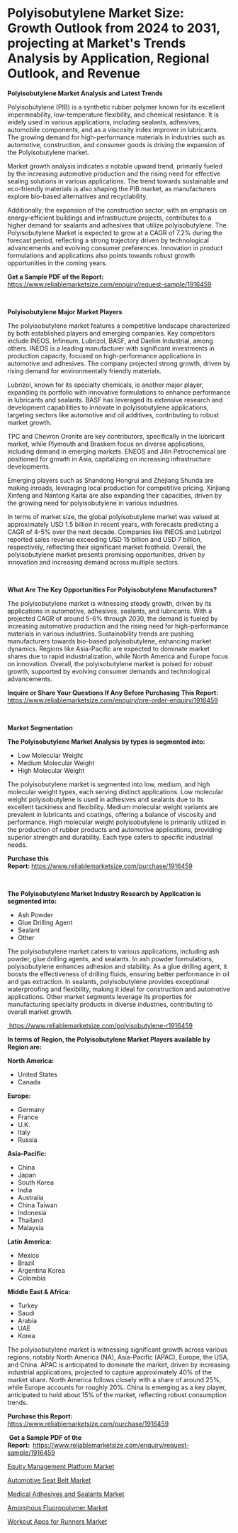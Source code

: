 <p><h1>Polyisobutylene Market Size: Growth Outlook from 2024 to 2031, projecting at Market's Trends Analysis by Application, Regional Outlook, and Revenue</h1></p><p><strong>Polyisobutylene Market Analysis and Latest Trends</strong></p>
<p><p>Polyisobutylene (PIB) is a synthetic rubber polymer known for its excellent impermeability, low-temperature flexibility, and chemical resistance. It is widely used in various applications, including sealants, adhesives, automobile components, and as a viscosity index improver in lubricants. The growing demand for high-performance materials in industries such as automotive, construction, and consumer goods is driving the expansion of the Polyisobutylene market.</p><p>Market growth analysis indicates a notable upward trend, primarily fueled by the increasing automotive production and the rising need for effective sealing solutions in various applications. The trend towards sustainable and eco-friendly materials is also shaping the PIB market, as manufacturers explore bio-based alternatives and recyclability.</p><p>Additionally, the expansion of the construction sector, with an emphasis on energy-efficient buildings and infrastructure projects, contributes to a higher demand for sealants and adhesives that utilize polyisobutylene. The Polyisobutylene Market is expected to grow at a CAGR of 7.2% during the forecast period, reflecting a strong trajectory driven by technological advancements and evolving consumer preferences. Innovation in product formulations and applications also points towards robust growth opportunities in the coming years.</p></p>
<p><strong>Get a Sample PDF of the Report:&nbsp;</strong> <a href="https://www.reliablemarketsize.com/enquiry/request-sample/1916459?utm_campaign=1133&utm_medium=2&utm_source=Github&utm_content=ia&utm_term=13112024&utm_id=polyisobutylene">https://www.reliablemarketsize.com/enquiry/request-sample/1916459</a></p>
<p>&nbsp;</p>
<p><strong>Polyisobutylene Major Market Players</strong></p>
<p><p>The polyisobutylene market features a competitive landscape characterized by both established players and emerging companies. Key competitors include INEOS, Infineum, Lubrizol, BASF, and Daelim Industrial, among others. INEOS is a leading manufacturer with significant investments in production capacity, focused on high-performance applications in automotive and adhesives. The company projected strong growth, driven by rising demand for environmentally friendly materials.</p><p>Lubrizol, known for its specialty chemicals, is another major player, expanding its portfolio with innovative formulations to enhance performance in lubricants and sealants. BASF has leveraged its extensive research and development capabilities to innovate in polyisobutylene applications, targeting sectors like automotive and oil additives, contributing to robust market growth.</p><p>TPC and Chevron Oronite are key contributors, specifically in the lubricant market, while Plymouth and Braskem focus on diverse applications, including demand in emerging markets. ENEOS and Jilin Petrochemical are positioned for growth in Asia, capitalizing on increasing infrastructure developments.</p><p>Emerging players such as Shandong Hongrui and Zhejiang Shunda are making inroads, leveraging local production for competitive pricing. Xinjiang Xinfeng and Nantong Kaitai are also expanding their capacities, driven by the growing need for polyisobutylene in various industries.</p><p>In terms of market size, the global polyisobutylene market was valued at approximately USD 1.5 billion in recent years, with forecasts predicting a CAGR of 4-5% over the next decade. Companies like INEOS and Lubrizol reported sales revenue exceeding USD 15 billion and USD 7 billion, respectively, reflecting their significant market foothold. Overall, the polyisobutylene market presents promising opportunities, driven by innovation and increasing demand across multiple sectors.</p></p>
<p>&nbsp;</p>
<p><strong>What Are The Key Opportunities For Polyisobutylene Manufacturers?</strong></p>
<p><p>The polyisobutylene market is witnessing steady growth, driven by its applications in automotive, adhesives, sealants, and lubricants. With a projected CAGR of around 5-6% through 2030, the demand is fueled by increasing automotive production and the rising need for high-performance materials in various industries. Sustainability trends are pushing manufacturers towards bio-based polyisobutylene, enhancing market dynamics. Regions like Asia-Pacific are expected to dominate market shares due to rapid industrialization, while North America and Europe focus on innovation. Overall, the polyisobutylene market is poised for robust growth, supported by evolving consumer demands and technological advancements.</p></p>
<p><strong>Inquire or Share Your Questions If Any Before Purchasing This Report:</strong> <a href="https://www.reliablemarketsize.com/enquiry/pre-order-enquiry/1916459?utm_campaign=1133&utm_medium=2&utm_source=Github&utm_content=ia&utm_term=13112024&utm_id=polyisobutylene">https://www.reliablemarketsize.com/enquiry/pre-order-enquiry/1916459</a></p>
<p>&nbsp;</p>
<p><strong>Market Segmentation</strong></p>
<p><strong>The Polyisobutylene Market Analysis by types is segmented into:</strong></p>
<p><ul><li>Low Molecular Weight</li><li>Medium Molecular Weight</li><li>High Molecular Weight</li></ul></p>
<p><p>The polyisobutylene market is segmented into low, medium, and high molecular weight types, each serving distinct applications. Low molecular weight polyisobutylene is used in adhesives and sealants due to its excellent tackiness and flexibility. Medium molecular weight variants are prevalent in lubricants and coatings, offering a balance of viscosity and performance. High molecular weight polyisobutylene is primarily utilized in the production of rubber products and automotive applications, providing superior strength and durability. Each type caters to specific industrial needs.</p></p>
<p><strong>Purchase this Report:&nbsp;</strong><a href="https://www.reliablemarketsize.com/purchase/1916459?utm_campaign=1133&utm_medium=2&utm_source=Github&utm_content=ia&utm_term=13112024&utm_id=polyisobutylene">https://www.reliablemarketsize.com/purchase/1916459</a></p>
<p>&nbsp;</p>
<p><strong>The Polyisobutylene Market Industry Research by Application is segmented into:</strong></p>
<p><ul><li>Ash Powder</li><li>Glue Drilling Agent</li><li>Sealant</li><li>Other</li></ul></p>
<p><p>The polyisobutylene market caters to various applications, including ash powder, glue drilling agents, and sealants. In ash powder formulations, polyisobutylene enhances adhesion and stability. As a glue drilling agent, it boosts the effectiveness of drilling fluids, ensuring better performance in oil and gas extraction. In sealants, polyisobutylene provides exceptional waterproofing and flexibility, making it ideal for construction and automotive applications. Other market segments leverage its properties for manufacturing specialty products in diverse industries, contributing to overall market growth.</p></p>
<p><a href="https://www.reliablemarketsize.com/polyisobutylene-r1916459?utm_campaign=1133&utm_medium=2&utm_source=Github&utm_content=ia&utm_term=13112024&utm_id=polyisobutylene">&nbsp;https://www.reliablemarketsize.com/polyisobutylene-r1916459</a></p>
<p><strong>In terms of Region, the Polyisobutylene Market Players available by Region are:</strong></p>
<p>
    <p> <strong> North America: </strong>
        <ul>
            <li>United States</li>
            <li>Canada</li>
        </ul>
        </p> 
    <p> <strong> Europe: </strong>
        <ul>
            <li>Germany</li>
            <li>France</li>
            <li>U.K.</li>
            <li>Italy</li>
            <li>Russia</li>
        </ul>
        </p> 
    <p> <strong> Asia-Pacific: </strong>
        <ul>
            <li>China</li>
            <li>Japan</li>
            <li>South Korea</li>
            <li>India</li>
            <li>Australia</li>
            <li>China Taiwan</li>
            <li>Indonesia</li>
            <li>Thailand</li>
            <li>Malaysia</li>
        </ul>
        </p> 
    <p> <strong> Latin America: </strong>
        <ul>
            <li>Mexico</li>
            <li>Brazil</li>
            <li>Argentina Korea</li>
            <li>Colombia</li>
        </ul>
        </p> 
    <p> <strong> Middle East & Africa: </strong>
        <ul>
            <li>Turkey</li>
            <li>Saudi</li>
            <li>Arabia</li>
            <li>UAE</li>
            <li>Korea</li>
        </ul>
    </p>
    </p>
<p><p>The polyisobutylene market is witnessing significant growth across various regions, notably North America (NA), Asia-Pacific (APAC), Europe, the USA, and China. APAC is anticipated to dominate the market, driven by increasing industrial applications, projected to capture approximately 40% of the market share. North America follows closely with a share of around 25%, while Europe accounts for roughly 20%. China is emerging as a key player, anticipated to hold about 15% of the market, reflecting robust consumption trends.</p></p>
<p><strong>Purchase this Report: </strong><a href="https://www.reliablemarketsize.com/purchase/1916459?utm_campaign=1133&utm_medium=2&utm_source=Github&utm_content=ia&utm_term=13112024&utm_id=polyisobutylene">https://www.reliablemarketsize.com/purchase/1916459</a></p>
<p>&nbsp;<strong>Get a Sample PDF of the Report:&nbsp;&nbsp;</strong><a href="https://www.reliablemarketsize.com/enquiry/request-sample/1916459?utm_campaign=1133&utm_medium=2&utm_source=Github&utm_content=ia&utm_term=13112024&utm_id=polyisobutylene">https://www.reliablemarketsize.com/enquiry/request-sample/1916459</a></p>
<p><strong></strong></p>
<p><p><a href="https://issuu.com/reportprime-2/docs/equity-management-platform-market-s_0ebdd10d34b3fc?utm_campaign=1133&utm_medium=2&utm_source=Github&utm_content=ia&utm_term=13112024&utm_id=polyisobutylene">Equity Management Platform Market</a></p><p><a href="https://www.linkedin.com/pulse/charting-future-comprehensive-analysis-global-automotive-seat-a65ke?utm_campaign=1133&utm_medium=2&utm_source=Github&utm_content=ia&utm_term=13112024&utm_id=polyisobutylene">Automotive Seat Belt Market</a></p><p><a href="https://www.linkedin.com/pulse/medical-adhesives-sealants-industry-resonance-93-amplification-q8njc?utm_campaign=1133&utm_medium=2&utm_source=Github&utm_content=ia&utm_term=13112024&utm_id=polyisobutylene">Medical Adhesives and Sealants Market</a></p><p><a href="https://github.com/WillieWoodard/Market-Research-Report-List-7/blob/main/amorphous-fluoropolymer-market.md?utm_campaign=1133&utm_medium=2&utm_source=Github&utm_content=ia&utm_term=13112024&utm_id=polyisobutylene">Amorphous Fluoropolymer Market</a></p><p><a href="https://issuu.com/reportprime-2/docs/workout-apps-for-runners-market-siz_d0e58c45344c74?utm_campaign=1133&utm_medium=2&utm_source=Github&utm_content=ia&utm_term=13112024&utm_id=polyisobutylene">Workout Apps for Runners Market</a></p></p>
